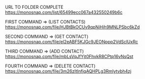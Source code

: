 URL TO FOLDER COMPLETE
https://monosnap.com/list/65499ecc067a432550249b6c

FIRST COMMAND => (LIST CONTACTS)
https://monosnap.com/file/HJBtBkOCUv9qpNiHih9MNLPSbc6kZd

SECOND COMMAND => (GET CONTACT)
https://monosnap.com/file/el2eABF5KJGc9JEONppp2VdSclUxRc

THIRD COMMAND => (ADD CONTACT)
https://monosnap.com/file/mbLsVqJfYjt0FhvkR8CPtp16vNsQst

FOURTH COMMAND => (DELETE CONTACT)
https://monosnap.com/file/3m26zItInfjqAQHPLg3Rmlytvbh4zj
